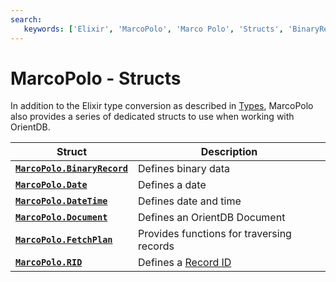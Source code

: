```yaml
---
search:
   keywords: ['Elixir', 'MarcoPolo', 'Marco Polo', 'Structs', 'BinaryRecord', 'Date', 'DateTime', 'Document', 'RID']
---
```


# MarcoPolo - Structs

In addition to the Elixir type conversion as described in [Types](MarcoPolo-Types.md), MarcoPolo also provides a series of dedicated structs to use when working with OrientDB.

| Struct | Description |
|---|---|
| [**`MarcoPolo.BinaryRecord`**](MarcoPolo-BinaryRecord.md) | Defines binary data |
| [**`MarcoPolo.Date`**](MarcoPolo-Date.md) | Defines a date |
| [**`MarcoPolo.DateTime`**](MarcoPolo-DateTime.md) | Defines date and time |
| [**`MarcoPolo.Document`**](MarcoPolo-Document.md) | Defines an OrientDB Document |
| [**`MarcoPolo.FetchPlan`**](MarcoPolo-FetchPlan.md) | Provides functions for traversing records |
| [**`MarcoPolo.RID`**](MarcoPolo-RID.md) | Defines a [Record ID](/datamodeling/Concepts.md#record-id) |

